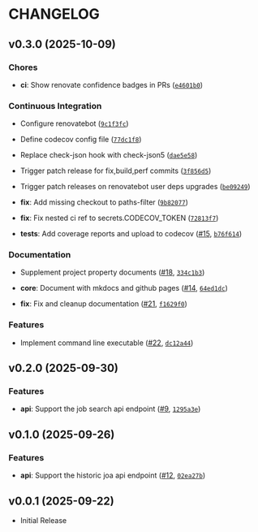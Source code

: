 # CHANGELOG

<!-- version list -->

## v0.3.0 (2025-10-09)

### Chores

- **ci**: Show renovate confidence badges in PRs
  ([`e4601b0`](https://github.com/paddy74/python-usajobsapi/commit/e4601b09560a84c3f4aaeaf2ca1003680416f727))

### Continuous Integration

- Configure renovatebot
  ([`9c1f3fc`](https://github.com/paddy74/python-usajobsapi/commit/9c1f3fc12179afdcce191ad549e590c3e75a276c))

- Define codecov config file
  ([`77dc1f8`](https://github.com/paddy74/python-usajobsapi/commit/77dc1f8e05b43b4a3ec1103cb2abc90b99f22450))

- Replace check-json hook with check-json5
  ([`dae5e58`](https://github.com/paddy74/python-usajobsapi/commit/dae5e58336ecda771a687b70a081c9bcc55ec23e))

- Trigger patch release for fix,build,perf commits
  ([`3f856d5`](https://github.com/paddy74/python-usajobsapi/commit/3f856d58cbc84f13f9b4405380eace875356df8f))

- Trigger patch releases on renovatebot user deps upgrades
  ([`be09249`](https://github.com/paddy74/python-usajobsapi/commit/be09249f25ce7a38017fece88a90e931abed82d0))

- **fix**: Add missing checkout to paths-filter
  ([`9b82077`](https://github.com/paddy74/python-usajobsapi/commit/9b820779040dee07150ba284a73f10f7f2fa79d7))

- **fix**: Fix nested ci ref to secrets.CODECOV_TOKEN
  ([`72813f7`](https://github.com/paddy74/python-usajobsapi/commit/72813f7dccf384275f3e980afd83cf6a4e8c3725))

- **tests**: Add coverage reports and upload to codecov
  ([#15](https://github.com/paddy74/python-usajobsapi/pull/15),
  [`b76f614`](https://github.com/paddy74/python-usajobsapi/commit/b76f6143afcaceb7f15d1309de32fcdb29fcf50c))

### Documentation

- Supplement project property documents
  ([#18](https://github.com/paddy74/python-usajobsapi/pull/18),
  [`334c1b3`](https://github.com/paddy74/python-usajobsapi/commit/334c1b38dd6135a2f5cdb67a0046a5086da0777e))

- **core**: Document with mkdocs and github pages
  ([#14](https://github.com/paddy74/python-usajobsapi/pull/14),
  [`64ed1dc`](https://github.com/paddy74/python-usajobsapi/commit/64ed1dc3826847b54738f8e0e94541259d2145c9))

- **fix**: Fix and cleanup documentation
  ([#21](https://github.com/paddy74/python-usajobsapi/pull/21),
  [`f1629f0`](https://github.com/paddy74/python-usajobsapi/commit/f1629f0bdf963e65498058456a97bbe1d6719949))

### Features

- Implement command line executable ([#22](https://github.com/paddy74/python-usajobsapi/pull/22),
  [`dc12a44`](https://github.com/paddy74/python-usajobsapi/commit/dc12a44d93040efddc460b1da3a56c783063f12b))


## v0.2.0 (2025-09-30)

### Features

- **api**: Support the job search api endpoint
  ([#9](https://github.com/paddy74/python-usajobsapi/pull/9),
  [`1295a3e`](https://github.com/paddy74/python-usajobsapi/commit/1295a3eb3b00c26c90f91e80e271fab14c10eedb))


## v0.1.0 (2025-09-26)

### Features

- **api**: Support the historic joa api endpoint
  ([#12](https://github.com/paddy74/python-usajobsapi/pull/12),
  [`02ea27b`](https://github.com/paddy74/python-usajobsapi/commit/02ea27b2cb1b65b95b78c22604cc16832b834eb0))


## v0.0.1 (2025-09-22)

- Initial Release
